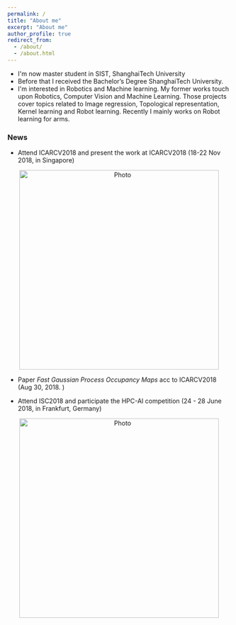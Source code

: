 ```yaml
---
permalink: /
title: "About me"
excerpt: "About me"
author_profile: true
redirect_from: 
  - /about/
  - /about.html
---
```




* I'm now master student in SIST, ShanghaiTech University
* Before that I received the Bachelor’s Degree ShanghaiTech University.
* I'm interested in Robotics and Machine learning. My former works touch upon Robotics, Computer Vision and Machine Learning. Those projects cover topics related to Image regression, Topological representation, Kernel learning and Robot learning. Recently I mainly works on Robot learning for arms.


### News

* Attend ICARCV2018 and present the work at ICARCV2018 (18-22 Nov 2018, in Singapore)
<p align="center">
  <img src="https://jarrome.github.io/files/ICARCV2018.jpeg?raw=true" alt="Photo" style="width: 450px;"/> 
</p>

* Paper _Fast Gaussian Process Occupancy Maps_ acc to ICARCV2018 (Aug 30, 2018. )

* Attend ISC2018 and participate the HPC-AI competition (24 - 28 June 2018,  in Frankfurt, Germany)
<p align="center">
  <img src="https://jarrome.github.io/files/ISC2018.jpeg?raw=true" alt="Photo" style="width: 450px;"/> 
</p>
